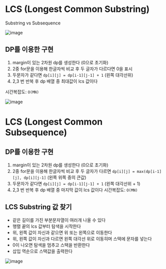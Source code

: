 # LCS (Longest Common Substring)

Substring vs Subsequence

![image](https://user-images.githubusercontent.com/75887645/149322885-07903847-1659-4a52-9d27-cf7852c93b0c.png)

## DP를 이용한 구현
1. margin이 있는 2차원 dp를 생성한다 (0으로 초기화)
2. 2중 for문을 이용해 한글자씩 비교 후 두 글자가 다르다면 0을 표시
3. 두문자가 같다면 `dp[i][j] = dp[i-1][j-1] + 1` (왼쪽 대각선위)
4. 2,3 번 반복 후 dp 배열 중 최대값이 lcs 값이다 

시간복잡도: `O(MN)`

![image](https://user-images.githubusercontent.com/75887645/149323688-e1c3bec7-8516-4bc1-bf5f-ba5a1145284b.png)

# LCS (Longest Common Subsequence)

## DP를 이용한 구현
1. margin이 있는 2차원 dp를 생성한다 (0으로 초기화)
2. 2중 for문을 이용해 한글자씩 비교 후 두 글자가 다르면 `dp[i][j] = max(dp[i-1][j], dp[i][j-1]` (왼쪽 위쪽 중의 큰값)
3. 두문자가 같다면 `dp[i][j] = dp[i-1][j-1] + 1` (왼쪽 대각선위 + 1)
4. 2,3 번 반복 후 dp 배열 중 마지막 값이 lcs 값이다
시간복잡도: `O(MN)`

## LCS Substring 값 찾기
- 같은 길이를 가진 부분문자열이 여러개 나올 수 있다
- 행렬 끝의 lcs 값부터 탐색을 시작한다
- 위, 왼쪽 값이 자신과 같으면 위 또는 왼쪽으로 이동한다
- 위, 왼쪽 값이 자신과 다르면 왼쪽 대각선 위로 이동히며 스택에 문자를 넣는다
- 0이 나오면 탐색을 멈추고 스택을 반환한다
- 삽입 역순으로 스택값을 출력한다

![image](https://user-images.githubusercontent.com/75887645/149324469-f93f9194-7b66-4158-b308-3bf7daebc923.png)
